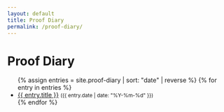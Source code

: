 ```yaml
---
layout: default
title: Proof Diary
permalink: /proof-diary/
---
```


<h1>Proof Diary</h1>

<ul>
{% assign entries = site.proof-diary | sort: "date" | reverse %}
{% for entry in entries %}
  <li>
    <a href="{{ entry.url | relative_url }}">{{ entry.title }}</a>
    <small>({{ entry.date | date: "%Y-%m-%d" }})</small>
  </li>
{% endfor %}
</ul>
